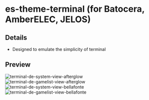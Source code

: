 # es-theme-terminal (for Batocera, AmberELEC, JELOS)

## Details

- Designed to emulate the simplicity of terminal

## Preview
 
![terminal-de-system-view-afterglow](https://user-images.githubusercontent.com/1454947/165157839-47b13f14-0bac-40d1-9456-4b1eabc75e62.png)
![terminal-de-gamelist-view-afterglow](https://user-images.githubusercontent.com/1454947/165157859-28d215a3-0922-4e3b-99b5-17f52eee6814.png)
![terminal-de-system-view-bellafonte](https://user-images.githubusercontent.com/1454947/165157874-584e396a-1257-4c3c-8159-ade915069fcd.png)
![terminal-de-gamelist-view-bellafonte](https://user-images.githubusercontent.com/1454947/165157885-a40686a7-8023-489c-a6f2-86514742cee2.png)
